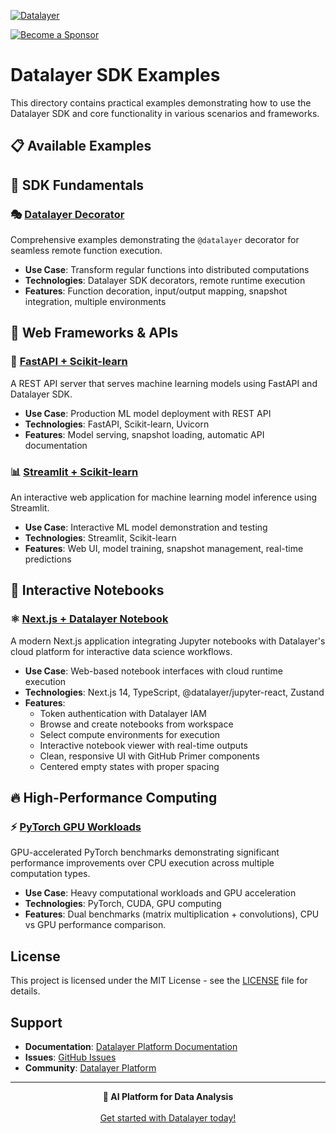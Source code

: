 [![Datalayer](https://assets.datalayer.tech/datalayer-25.svg)](https://datalayer.io)

[![Become a Sponsor](https://img.shields.io/static/v1?label=Become%20a%20Sponsor&message=%E2%9D%A4&logo=GitHub&style=flat&color=1ABC9C)](https://github.com/sponsors/datalayer)

# Datalayer SDK Examples

This directory contains practical examples demonstrating how to use the Datalayer SDK and core functionality in various scenarios and frameworks.

## 📋 Available Examples

## 🎯 SDK Fundamentals

### 🎭 [Datalayer Decorator](./decorator/README.md)

Comprehensive examples demonstrating the `@datalayer` decorator for seamless remote function execution.

- **Use Case**: Transform regular functions into distributed computations
- **Technologies**: Datalayer SDK decorators, remote runtime execution
- **Features**: Function decoration, input/output mapping, snapshot integration, multiple environments

## 🚀 Web Frameworks & APIs

### 🚀 [FastAPI + Scikit-learn](./fastapi-sklearn/README.md)

A REST API server that serves machine learning models using FastAPI and Datalayer SDK.

- **Use Case**: Production ML model deployment with REST API
- **Technologies**: FastAPI, Scikit-learn, Uvicorn
- **Features**: Model serving, snapshot loading, automatic API documentation

### 📊 [Streamlit + Scikit-learn](./streamlit-sklearn/README.md)

An interactive web application for machine learning model inference using Streamlit.

- **Use Case**: Interactive ML model demonstration and testing
- **Technologies**: Streamlit, Scikit-learn
- **Features**: Web UI, model training, snapshot management, real-time predictions

## 📓 Interactive Notebooks

### ⚛️ [Next.js + Datalayer Notebook](./nextjs-notebook/README.md)

A modern Next.js application integrating Jupyter notebooks with Datalayer's cloud platform for interactive data science workflows.

- **Use Case**: Web-based notebook interfaces with cloud runtime execution
- **Technologies**: Next.js 14, TypeScript, @datalayer/jupyter-react, Zustand
- **Features**:
  - Token authentication with Datalayer IAM
  - Browse and create notebooks from workspace
  - Select compute environments for execution
  - Interactive notebook viewer with real-time outputs
  - Clean, responsive UI with GitHub Primer components
  - Centered empty states with proper spacing

## 🔥 High-Performance Computing

### ⚡ [PyTorch GPU Workloads](./pytorch-workloads/README.md)

GPU-accelerated PyTorch benchmarks demonstrating significant performance improvements over CPU execution across multiple computation types.

- **Use Case**: Heavy computational workloads and GPU acceleration
- **Technologies**: PyTorch, CUDA, GPU computing
- **Features**: Dual benchmarks (matrix multiplication + convolutions), CPU vs GPU performance comparison.

## License

This project is licensed under the MIT License - see the [LICENSE](../../LICENSE) file for details.

## Support

- **Documentation**: [Datalayer Platform Documentation](https://docs.datalayer.app/)
- **Issues**: [GitHub Issues](https://github.com/datalayer/core/issues)
- **Community**: [Datalayer Platform](https://datalayer.app/)

---

<p align="center">
  <strong>🚀 AI Platform for Data Analysis</strong><br></br>
  <a href="https://datalayer.app/">Get started with Datalayer today!</a>
</p>
